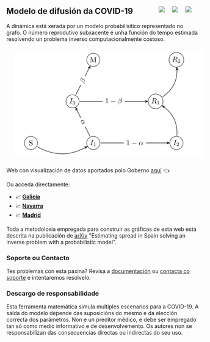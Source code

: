 ## Modelo de difusión da COVID-19 <a href="../../blob/master/README.es.md"><img src="../../blob/master/images/Flag_of_Spain.png" align="right" hspace="0" vspace="0" width="35px"></a> <a href="../../blob/master/README.en.md"><img src="../../blob/master/images/Flag_of_Union.png" align="right" hspace="0" vspace="0" width="35px"></a><a href="../../blob/master/README.ga.md"><img src="../../blob/master/images/Flag_of_Galicia.png" align="right" hspace="0" vspace="0" width="35px"></a>

A dinámica está xerada por un modelo probabilísitico representado no grafo. O número reprodutivo subxacente é unha función do tempo estimada resolvendo un problema inverso computacionalmente costoso. 

<img src="./images/graph.png" align="middle" hspace="20" vspace="10" width="500px">


Web con visualización de datos aportados polo Goberno [aquí](https://mmatabuena.github.io/forecastCovid/.) :point_left:

Ou acceda directamente:

* :chart_with_upwards_trend: __[Galicia](https://mmatabuena.github.io/forecastCovid/Rmds/Espana/Galicia/main.html)__
* :chart_with_upwards_trend: __[Navarra](https://mmatabuena.github.io/forecastCovid/Rmds/Espana/Navarra/main.html)__
* :chart_with_upwards_trend: __[Madrid](https://mmatabuena.github.io/forecastCovid/Rmds/Espana/Madrid/main.html)__

Toda a metodoloxía empregada para construir as gráficas de esta web está descrita na publicación de [arXiv](https://arxiv.org/abs/2004.13695) "Estimating spread in Spain solving an inverse problem with a probabilistic model".

### Soporte ou Contacto
Tes problemas con esta páxina? Revisa a [documentación](https://help.github.com/categories/github-pages-basics/) ou [contacta co soporte](https://github.com/contact) e intentaremos resolvelo.

### Descargo de responsabilidade
Esta ferramenta matemática simula multiples escenarios para a COVID-19. A saída do modelo depende das suposicións do mesmo e da elección correcta dos parámetros. Non e un preditor médico, e debe ser empregado tan só como medio informativo e de desenvolvemento. Os autores non se responsabilizan das consecuencias directas ou indirectas do seu uso.
